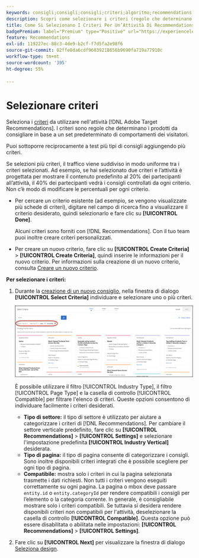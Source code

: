 ```yaml
---
keywords: consigli;consigli;consigli;criteri;algoritmo;recommendations activity;criteria;algorithm
description: Scopri come selezionare i criteri (regole che determinano quali prodotti o contenuti consigliare) da utilizzare nell'attività di Adobe [!DNL Target] Recommendations.
title: Come Si Selezionano I Criteri Per Un’Attività Di Recommendations?
badgePremium: label="Premium" type="Positive" url="https://experienceleague.adobe.com/docs/target/using/introduction/intro.html?lang=en#premium newtab=true" tooltip="Scopri cosa è incluso in Target Premium."
feature: Recommendations
exl-id: 119227ec-88c3-4de9-b2cf-f7d5fa2e98f6
source-git-commit: 02ffe8da6cdf96039218656b9690fa719a77910c
workflow-type: tm+mt
source-wordcount: '395'
ht-degree: 55%

---
```


# Selezionare criteri

Seleziona i [criteri](/help/main/c-recommendations/c-algorithms/algorithms.md) da utilizzare nell&#39;attività [!DNL Adobe Target Recommendations]. I criteri sono regole che determinano i prodotti da consigliare in base a un set predeterminato di comportamenti dei visitatori.

Puoi sottoporre reciprocamente a test più tipi di consigli aggiungendo più criteri.

Se selezioni più criteri, il traffico viene suddiviso in modo uniforme tra i criteri selezionati. Ad esempio, se hai selezionato due criteri e l’attività è progettata per mostrare il contenuto predefinito al 20% dei partecipanti all’attività, il 40% dei partecipanti vedrà i consigli controllati da ogni criterio. Non c’è modo di modificare le percentuali per ogni criterio.

* Per cercare un criterio esistente (ad esempio, se vengono visualizzate più schede di criteri), digitare nel campo di ricerca fino a visualizzare il criterio desiderato, quindi selezionarlo e fare clic su **[!UICONTROL Done]**.

  Alcuni criteri sono forniti con [!DNL Recommendations]. Con il tuo team puoi inoltre creare criteri personalizzati.

* Per creare un nuovo criterio, fare clic su **[!UICONTROL Create Criteria]** > **[!UICONTROL Create Criteria]**, quindi inserire le informazioni per il nuovo criterio. Per informazioni sulla creazione di un nuovo criterio, consulta [Creare un nuovo criterio](/help/main/c-recommendations/c-algorithms/create-new-algorithm.md#task_8A9CB465F28D44899F69F38AD27352FE).

**Per selezionare i criteri:**

1. Durante la [creazione di un nuovo consiglio](/help/main/c-recommendations/t-create-recs-activity/create-recs-activity.md#task_6874328773C64C44A73F0A130AD3F96F), nella finestra di dialogo **[!UICONTROL Select Criteria]** individuare e selezionare uno o più criteri.

   ![Finestra di dialogo Seleziona criteri](/help/main/c-recommendations/t-create-recs-activity/assets/filters.png)

   È possibile utilizzare il filtro [!UICONTROL Industry Type], il filtro [!UICONTROL Page Type] e la casella di controllo [!UICONTROL Compatible] per filtrare l&#39;elenco di criteri. Queste opzioni consentono di individuare facilmente i criteri desiderati.

   * **Tipo di settore:** il tipo di settore è utilizzato per aiutare a categorizzare i criteri di [!DNL Recommendations]. Per cambiare il settore verticale predefinito, fare clic su **[!UICONTROL Recommendations]** > **[!UICONTROL Settings]** e selezionare l&#39;impostazione predefinita **[!UICONTROL Industry Vertical]** desiderata.
   * **Tipo di pagina:** il tipo di pagina consente di categorizzare i consigli. Sono inoltre disponibili criteri integrati che è possibile scegliere per ogni tipo di pagina.
   * **Compatibile:** mostra solo i criteri in cui la pagina selezionata trasmette i dati richiesti. Non tutti i criteri vengono eseguiti correttamente su ogni pagina. La pagina o mbox deve passare `entity.id` o `entity.categoryId` per rendere compatibili i consigli per l’elemento o la categoria corrente. In generale, è consigliabile mostrare solo i criteri compatibili. Se tuttavia si desidera rendere disponibili criteri non compatibili per l&#39;attività, deselezionare la casella di controllo **[!UICONTROL Compatible]**. Questa opzione può essere disabilitata o abilitata nelle impostazioni: **[!UICONTROL Recommendations]** > **[!UICONTROL Settings]**.

1. Fare clic su **[!UICONTROL Next]** per visualizzare la finestra di dialogo [Seleziona design](/help/main/c-recommendations/c-design-overview/design-overview.md).
